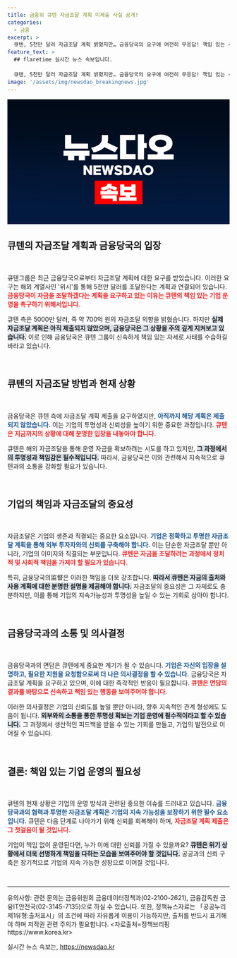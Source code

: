 ```yaml
---
title: 금융위 큐텐 자금조달 계획 미제출 사실 공개!
categories:
  - 금융
excerpt: >
  큐텐, 5천만 달러 자금조달 계획 밝혔지만… 금융당국의 요구에 여전히 무응답! 책임 있는 사태 수습 촉구에 큐텐의 반응은? 클릭해 자세히 알아보세요!
feature_text: >
  ## flaretime 실시간 뉴스 속보입니다.

  큐텐, 5천만 달러 자금조달 계획 밝혔지만… 금융당국의 요구에 여전히 무응답! 책임 있는 사태 수습 촉구에 큐텐의 반응은? 클릭해 자세히 알아보세요!
image: '/assets/img/newsdao_breakingnews.jpg'
---
```


<p><img src="/assets/img/newsdao_breakingnews.jpg" alt="flaretime 속보" /></p>

<h2 data-ke-size="size26">큐텐의 자금조달 계획과 금융당국의 입장</h2>

<p data-ke-size="size16">&nbsp;</p>

<p>큐텐그룹은 최근 금융당국으로부터 자금조달 계획에 대한 요구를 받았습니다. 이러한 요구는 해외 계열사인 '위시'를 통해 5천만 달러를 조달한다는 계획과 연결되어 있습니다. <b><span style="color: #ee2323;">금융당국이 자금을 조달하겠다는 계획을 요구하고 있는 이유는 큐텐의 책임 있는 기업 운영을 촉구하기 위해서입니다.</span></b> </p>

<p>큐텐 측은 5000만 달러, 즉 약 700억 원의 자금조달 의향을 밝혔습니다. 하지만 <b><span style="background-color: #21538527;">실제 자금조달 계획은 아직 제출되지 않았으며, 금융당국은 그 상황을 주의 깊게 지켜보고 있습니다.</span></b> 이로 인해 금융당국은 큐텐 그룹이 신속하게 책임 있는 자세로 사태를 수습하길 바라고 있습니다.</p>

<p data-ke-size="size16">&nbsp;</p>

<h2 data-ke-size="size26">큐텐의 자금조달 방법과 현재 상황</h2>

<p data-ke-size="size16">&nbsp;</p>

<p>금융당국은 큐텐 측에 자금조달 계획 제출을 요구하였지만, <b><span style="color: #1a5490;">아직까지 해당 계획은 제출되지 않았습니다.</span></b> 이는 기업의 투명성과 신뢰성을 높이기 위한 중요한 과정입니다. <b><span style="color: #ee2323;">큐텐은 지금까지의 상황에 대해 분명한 입장을 내놓아야 합니다.</span></b> </p>

<p>큐텐은 해외 자금조달을 통해 운영 자금을 확보하려는 시도를 하고 있지만, <b><span style="background-color: #21538527;">그 과정에서의 투명성과 책임감은 필수적입니다.</span></b> 따라서, 금융당국은 이와 관련해서 지속적으로 큐텐과의 소통을 강화할 필요가 있습니다.</p>

<p data-ke-size="size16">&nbsp;</p>

<h2 data-ke-size="size26">기업의 책임과 자금조달의 중요성</h2>

<p data-ke-size="size16">&nbsp;</p>

<p>자금조달은 기업의 생존과 직결되는 중요한 요소입니다. <b><span style="color: #1a5490;">기업은 정확하고 투명한 자금조달 계획을 통해 외부 투자자와의 신뢰를 구축해야 합니다.</span></b> 이는 단순한 자금조달 뿐만 아니라, 기업의 이미지와 직결되는 부분입니다. <b><span style="color: #ee2323;">큐텐은 자금을 조달하려는 과정에서 정치적 및 사회적 책임을 가져야 할 필요가 있습니다.</span></b> </p>

<p>특히, 금융당국의监督은 이러한 책임을 더욱 강조합니다. <b><span style="background-color: #21538527;">따라서 큐텐은 자금의 출처와 사용 계획에 대한 분명한 설명을 제공해야 합니다.</span></b> 자금조달의 중요성은 그 자체로도 충분하지만, 이를 통해 기업의 지속가능성과 투명성을 높일 수 있는 기회로 삼아야 합니다.</p>

<p data-ke-size="size16">&nbsp;</p>

<h2 data-ke-size="size26">금융당국과의 소통 및 의사결정</h2>

<p data-ke-size="size16">&nbsp;</p>

<p>금융당국과의 면담은 큐텐에게 중요한 계기가 될 수 있습니다. <b><span style="color: #1a5490;">기업은 자신의 입장을 설명하고, 필요한 지원을 요청함으로써 더 나은 의사결정을 할 수 있습니다.</span></b> 금융당국은 자금조달 계획을 요구하고 있으며, 이에 대한 즉각적인 반응이 필요합니다. <b><span style="color: #ee2323;">큐텐은 면담의 결과를 바탕으로 신속하고 책임 있는 행동을 보여주어야 합니다.</span></b> </p>

<p>이러한 의사결정은 기업의 신뢰도를 높일 뿐만 아니라, 향후 지속적인 관계 형성에도 도움이 됩니다. <b><span style="background-color: #21538527;">외부와의 소통을 통한 투명성 확보는 기업 운영에 필수적이라고 할 수 있습니다.</span></b> 그 과정에서 생산적인 피드백을 받을 수 있는 기회를 만들고, 기업의 발전으로 이어질 수 있습니다.</p>

<p data-ke-size="size16">&nbsp;</p>

<h2 data-ke-size="size26">결론: 책임 있는 기업 운영의 필요성</h2>

<p data-ke-size="size16">&nbsp;</p>

<p>큐텐의 현재 상황은 기업의 운영 방식과 관련된 중요한 이슈를 드러내고 있습니다. <b><span style="color: #1a5490;">금융당국과의 협력과 투명한 자금조달 계획은 기업의 지속 가능성을 보장하기 위한 필수 요소입니다.</span></b> 큐텐은 다음 단계로 나아가기 위해 신뢰를 회복해야 하며, <b><span style="color: #ee2323;">자금조달 계획 제출은 그 첫걸음이 될 것입니다.</span></b> </p>

<p>기업이 책임 없이 운영된다면, 누가 이에 대한 신뢰를 가질 수 있을까요? <b><span style="background-color: #21538527;">큐텐은 위기 상황에서 더욱 선명하게 책임을 다하는 모습을 보여주어야 할 것입니다.</span></b> 공공과의 신뢰 구축은 장기적으로 기업의 지속 가능한 성장으로 이어질 것입니다.</p>

<p data-ke-size="size16">&nbsp;</p>

<hr>

<p>유의사항: 관련 문의는 금융위원회 금융데이터정책과(02-2100-2621), 금융감독원 금융IT안전국(02-3145-7135)으로 하실 수 있습니다. 또한, 정책뉴스자료는 「공공누리 제1유형:출처표시」의 조건에 따라 자유롭게 이용이 가능하지만, 출처를 반드시 표기해야 하며 저작권 관련 주의가 필요합니다. &lt;자료출처=정책브리핑 https://www.korea.kr></p>
실시간 뉴스 속보는, <a href="https://newsdao.kr" rel="dofollow">https://newsdao.kr</a>


